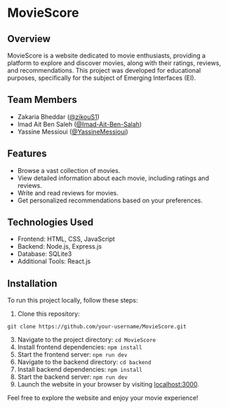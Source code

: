 # MovieScore

## Overview

MovieScore is a website dedicated to movie enthusiasts, providing a platform to explore and discover movies, along with their ratings, reviews, and recommendations. This project was developed for educational purposes, specifically for the subject of Emerging Interfaces (EI).

## Team Members

- Zakaria Bheddar ([@zikouS1](https://github.com/zikouS1))
- Imad Ait Ben Saleh ([@Imad-Ait-Ben-Salah](https://github.com/Imad-Ait-Ben-Salah))
- Yassine Messioui ([@YassineMessioui](https://github.com/YassineMessioui))

## Features

- Browse a vast collection of movies.
- View detailed information about each movie, including ratings and reviews.
- Write and read reviews for movies.
- Get personalized recommendations based on your preferences.

## Technologies Used

- Frontend: HTML, CSS, JavaScript
- Backend: Node.js, Express.js
- Database: SQLite3
- Additional Tools: React.js

## Installation

To run this project locally, follow these steps:

1. Clone this repository:
```
git clone https://github.com/your-username/MovieScore.git
```
3. Navigate to the project directory:
``` cd MovieScore ```
4. Install frontend dependencies:
``` npm install ```
5. Start the frontend server:
``` npm run dev ```
6. Navigate to the backend directory:
``` cd backend ```
7. Install backend dependencies:
``` npm install ```
8. Start the backend server:
``` npm run dev ```
9. Launch the website in your browser by visiting [localhost:3000](http://localhost:3000).

Feel free to explore the website and enjoy your movie experience!

